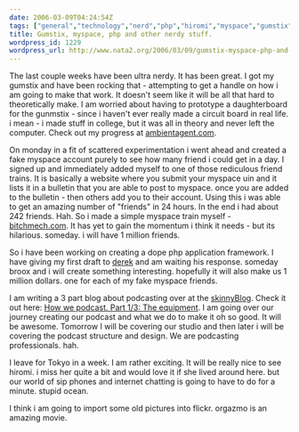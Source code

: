 ```yaml
---
date: 2006-03-09T04:24:54Z
tags: ["general","technology","nerd","php","hiromi","myspace","gumstix","podcasting","ambientagent"]
title: Gumstix, myspace, php and other nerdy stuff.
wordpress_id: 1229
wordpress_url: http://www.nata2.org/2006/03/09/gumstix-myspace-php-and-other-nerdy-stuff/
---
```


The last couple weeks have been ultra nerdy. It has been great. I got my gumstix and have been rocking that - attempting to get a handle on how i am going to make that work. It doesn't seem like it will be all that hard to theoretically make. I am worried about having to prototype a daughterboard for the gunmstix - since i haven't ever really made a circuit board in real life. i mean - i made stuff in college, but it was all in theory and never left the computer. Check out my progress at <a href="http://www.ambientagent.com">ambientagent.com</a>.

On monday in a fit of scattered experimentation i went ahead and created a fake myspace account purely to see how many friend i could get in a day. I signed up and immediately added myself to one of those rediculous friend trains. It is basically a website where you submit your myspace uin and it lists it in a bulletin that you are able to post to myspace. once you are added to the bulletin - then others add you to their account. Using this i was able to get an amazing number of "friends" in 24 hours. In the end i had about 242 friends. Hah. So i made a simple myspace train myself - <a href="http://www.bitchmech.com">bitchmech.com</a>. It has yet to gain the momentum i think it needs - but its hilarious. someday. i will have 1 million friends.

So i have been working on creating a dope php application framework. I have giving my first draft to <a href="http://www.broox.com">derek</a> and am waiting his response.  someday broox and i will create something interesting. hopefully it will also make us 1 million dollars. one for each of my fake myspace friends.

I am writing a 3 part blog about podcasting over at the <a href="http://www.skinnycorp.com/blog/">skinnyBlog</a>. Check it out here: <span /><a href="http://www.skinnycorp.com/blog/14/how_we_podcast_part_1_3_the_equipment">How we podcast. Part 1/3: The equipment</a>. I am going over our journey creating our podcast and what we do to make it oh so good.  It will be awesome. Tomorrow I will be covering our studio and then later i will be covering the podcast structure and design. We are podcasting professionals. hah.

I leave for Tokyo in a week. I am rather exciting. It will be really nice to see hiromi. i miss her quite a bit and would love it if she lived around here. but our world of sip phones and internet chatting is going to have to do for a minute. stupid ocean.

I think i am going to import some old pictures into flickr.
orgazmo is an amazing movie.

